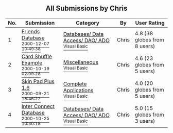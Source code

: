 ﻿<div align="center">

## All Submissions by Chris 

</div>

No.  | Submission | Category | By   | User Rating
---- | ---------- | -------- | ---- | -----------
1 | [Friends Database<br /><sup>2000-12-07 10:49:38</sup>](https://github.com/Planet-Source-Code/chris-friends-database__1-13361) | [Databases/ Data Access/ DAO/ ADO<br /><sup>Visual Basic</sup>](../ByCategory/databases-data-access-dao-ado__1-6.md) | Chris  | 4.8 (38 globes from 8 users)
2 | [Card Shuffle Example<br /><sup>2000-10-19 02:09:28</sup>](https://github.com/Planet-Source-Code/chris-card-shuffle-example__1-12145) | [Miscellaneous<br /><sup>Visual Basic</sup>](../ByCategory/miscellaneous__1-1.md) | Chris  | 4.6 (23 globes from 5 users)
3 | [Skin Pad Plus 1\.6<br /><sup>2000-09-21 18:46:22</sup>](https://github.com/Planet-Source-Code/chris-skin-pad-plus-1-6__1-11599) | [Complete Applications<br /><sup>Visual Basic</sup>](../ByCategory/complete-applications__1-27.md) | Chris  | 4.0 (20 globes from 5 users)
4 | [Inter Connect Database<br /><sup>2000-10-25 10:30:18</sup>](https://github.com/Planet-Source-Code/chris-inter-connect-database__1-12315) | [Databases/ Data Access/ DAO/ ADO<br /><sup>Visual Basic</sup>](../ByCategory/databases-data-access-dao-ado__1-6.md) | Chris  | 5.0 (15 globes from 3 users)
